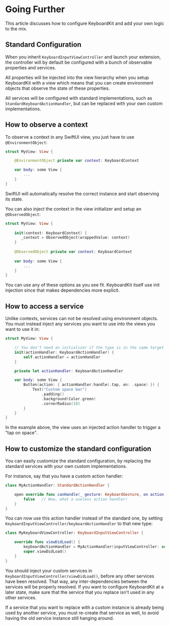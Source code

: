 # Going Further

This article discusses how to configure KeyboardKit and add your own logic to the mix.


## Standard Configuration

When you inherit ``KeyboardInputViewController`` and launch your extension, the controller will by default be configured with a bunch of observable properties and services.

All properties will be injected into the view hierarchy when you setup KeyboardKit with a view which means that you can create environment objects that observe the state of these properties.

All services will be configured with standard implementations, such as ``StandardKeyboardActionHandler``, but can be replaced with your own custom implementations.



## How to observe a context

To observe a context in any SwiftUI view, you just have to use `@EnvironmentObject`:

```swift
struct MyView: View {

    @EnvironmentObject private var context: KeyboardContext

    var body: some View {
        ...
    }
}
```

SwiftUI will automatically resolve the correct instance and start observing its state.

You can also inject the context in the view initializer and setup an `@ObservedObject`:

```swift
struct MyView: View {
    
    init(context: KeyboardContext) {
       _context = ObservedObject(wrappedValue: context)
    }
    
    @ObservedObject private var context: KeyboardContext
    
    var body: some View {
        ...
    }
}
```

You can use any of these options as you see fit. KeyboardKit itself use init injection since that makes dependencies more explicit. 



## How to access a service

Unlike contexts, services can not be resolved using environment objects. You must instead inject any services you want to use into the views you want to use it in:


```swift
struct MyView: View {

    // You don't need an initializer if the type is in the same target
    init(actionHandler: KeyboardActionHandler) {
        self.actionHandler = actionHandler
    }

    private let actionHandler: KeyboardActionHandler

    var body: some View {
        Button(action: { actionHandler.handle(.tap, on: .space) }) {
            Text("Custom space bar")
                .padding()
                .background(Color.green)
                .cornerRadius(10)
        }
    }
}
```

In the example above, the view uses an injected action handler to trigger a "tap on space".



## How to customize the standard configuration

You can easily customize the standard configuration, by replacing the standard services with your own custom implementations.

For instance, say that you have a custom action handler:

```swift
class MyActionHandler: StandardActionHandler {

    open override func canHandle(_ gesture: KeyboardGesture, on action: KeyboardAction) -> Bool {
        false   // Wow, what a useless action handler! 
    }
}
```

You can now use this action handler instead of the standard one, by setting ``KeyboardInputViewController/keyboardActionHandler`` to that new type:

```swift
class MyKeyboardViewController: KeyboardInputViewController {

    override func viewDidLoad() {
        keyboardActionHandler = MyActionHandler(inputViewController: self)
        super.viewDidLoad()
    }
}
```

You should inject your custom services in ``KeyboardInputViewController/viewDidLoad()``, before any other services have been resolved. That way, any inter-dependencies between the services will be properly resolved. If you want to configure KeyboardKit at a later state, make sure that the service that you replace isn't used in any other services. 

If a service that you want to replace with a custom instance is already being used by another service, you must re-create that service as well, to avoid having the old service instance still hanging around.
